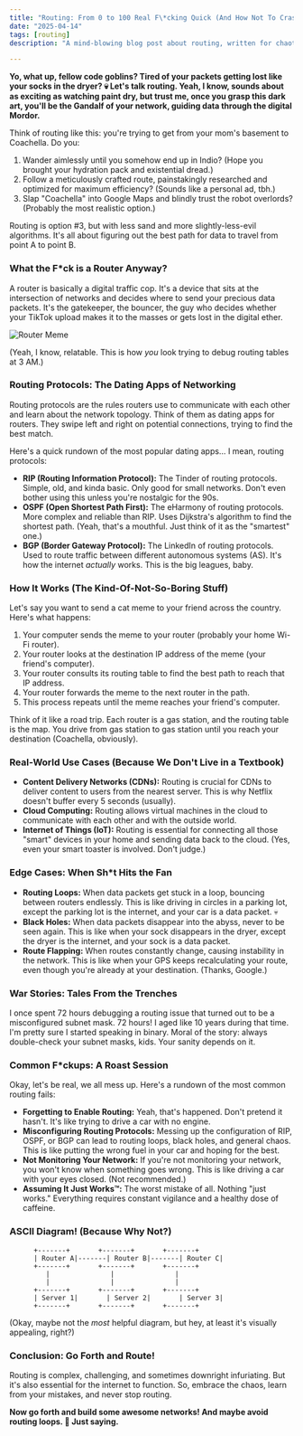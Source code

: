```yaml
---
title: "Routing: From 0 to 100 Real F\*cking Quick (And How Not To Crash)"
date: "2025-04-14"
tags: [routing]
description: "A mind-blowing blog post about routing, written for chaotic Gen Z engineers. Because let's face it, no one else understands this shit."

---
```


**Yo, what up, fellow code goblins? Tired of your packets getting lost like your socks in the dryer? 💀 Let's talk routing. Yeah, I know, sounds about as exciting as watching paint dry, but trust me, once you grasp this dark art, you'll be the Gandalf of your network, guiding data through the digital Mordor.**

Think of routing like this: you're trying to get from your mom's basement to Coachella. Do you:

1.  Wander aimlessly until you somehow end up in Indio? (Hope you brought your hydration pack and existential dread.)
2.  Follow a meticulously crafted route, painstakingly researched and optimized for maximum efficiency? (Sounds like a personal ad, tbh.)
3.  Slap "Coachella" into Google Maps and blindly trust the robot overlords? (Probably the most realistic option.)

Routing is option #3, but with less sand and more slightly-less-evil algorithms. It's all about figuring out the best path for data to travel from point A to point B.

### What the F\*ck is a Router Anyway?

A router is basically a digital traffic cop. It's a device that sits at the intersection of networks and decides where to send your precious data packets. It's the gatekeeper, the bouncer, the guy who decides whether your TikTok upload makes it to the masses or gets lost in the digital ether.

![Router Meme](https://i.imgflip.com/4e5l9p.jpg)

(Yeah, I know, relatable. This is how *you* look trying to debug routing tables at 3 AM.)

### Routing Protocols: The Dating Apps of Networking

Routing protocols are the rules routers use to communicate with each other and learn about the network topology. Think of them as dating apps for routers. They swipe left and right on potential connections, trying to find the best match.

Here's a quick rundown of the most popular dating apps… I mean, routing protocols:

*   **RIP (Routing Information Protocol):** The Tinder of routing protocols. Simple, old, and kinda basic. Only good for small networks. Don't even bother using this unless you're nostalgic for the 90s.
*   **OSPF (Open Shortest Path First):** The eHarmony of routing protocols. More complex and reliable than RIP. Uses Dijkstra's algorithm to find the shortest path. (Yeah, that's a mouthful. Just think of it as the "smartest" one.)
*   **BGP (Border Gateway Protocol):** The LinkedIn of routing protocols. Used to route traffic between different autonomous systems (AS). It's how the internet *actually* works. This is the big leagues, baby.

### How It Works (The Kind-Of-Not-So-Boring Stuff)

Let's say you want to send a cat meme to your friend across the country. Here's what happens:

1.  Your computer sends the meme to your router (probably your home Wi-Fi router).
2.  Your router looks at the destination IP address of the meme (your friend's computer).
3.  Your router consults its routing table to find the best path to reach that IP address.
4.  Your router forwards the meme to the next router in the path.
5.  This process repeats until the meme reaches your friend's computer.

Think of it like a road trip. Each router is a gas station, and the routing table is the map. You drive from gas station to gas station until you reach your destination (Coachella, obviously).

### Real-World Use Cases (Because We Don't Live in a Textbook)

*   **Content Delivery Networks (CDNs):** Routing is crucial for CDNs to deliver content to users from the nearest server. This is why Netflix doesn't buffer every 5 seconds (usually).
*   **Cloud Computing:** Routing allows virtual machines in the cloud to communicate with each other and with the outside world.
*   **Internet of Things (IoT):** Routing is essential for connecting all those "smart" devices in your home and sending data back to the cloud. (Yes, even your smart toaster is involved. Don't judge.)

### Edge Cases: When Sh\*t Hits the Fan

*   **Routing Loops:** When data packets get stuck in a loop, bouncing between routers endlessly. This is like driving in circles in a parking lot, except the parking lot is the internet, and your car is a data packet. 💀
*   **Black Holes:** When data packets disappear into the abyss, never to be seen again. This is like when your sock disappears in the dryer, except the dryer is the internet, and your sock is a data packet.
*   **Route Flapping:** When routes constantly change, causing instability in the network. This is like when your GPS keeps recalculating your route, even though you're already at your destination. (Thanks, Google.)

### War Stories: Tales From the Trenches

I once spent 72 hours debugging a routing issue that turned out to be a misconfigured subnet mask. 72 hours! I aged like 10 years during that time. I'm pretty sure I started speaking in binary. Moral of the story: always double-check your subnet masks, kids. Your sanity depends on it.

### Common F\*ckups: A Roast Session

Okay, let's be real, we all mess up. Here's a rundown of the most common routing fails:

*   **Forgetting to Enable Routing:** Yeah, that's happened. Don't pretend it hasn't. It's like trying to drive a car with no engine.
*   **Misconfiguring Routing Protocols:** Messing up the configuration of RIP, OSPF, or BGP can lead to routing loops, black holes, and general chaos. This is like putting the wrong fuel in your car and hoping for the best.
*   **Not Monitoring Your Network:** If you're not monitoring your network, you won't know when something goes wrong. This is like driving a car with your eyes closed. (Not recommended.)
*   **Assuming It Just Works™:** The worst mistake of all. Nothing "just works." Everything requires constant vigilance and a healthy dose of caffeine.

### ASCII Diagram! (Because Why Not?)

```
      +-------+       +-------+       +-------+
      | Router A|-------| Router B|-------| Router C|
      +-------+       +-------+       +-------+
         |               |               |
         |               |               |
      +-------+       +-------+       +-------+
      | Server 1|       | Server 2|       | Server 3|
      +-------+       +-------+       +-------+

```

(Okay, maybe not the *most* helpful diagram, but hey, at least it's visually appealing, right?)

### Conclusion: Go Forth and Route!

Routing is complex, challenging, and sometimes downright infuriating. But it's also essential for the internet to function. So, embrace the chaos, learn from your mistakes, and never stop routing.

**Now go forth and build some awesome networks! And maybe avoid routing loops. 🙏 Just saying.**
